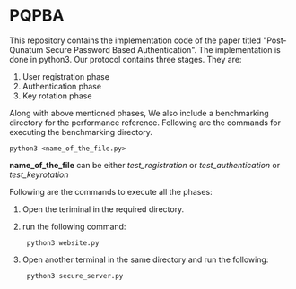 # PQPBA
This repository contains the implementation code of the paper titled "Post-Qunatum Secure Password Based Authentication". The implementation is done in python3.
Our protocol contains three stages. They are:
1. User registration phase
2. Authentication phase
3. Key rotation phase

Along with above mentioned phases, We also include a benchmarking directory for the performance reference. Following are the commands for 
executing the benchmarking directory.

    python3 <name_of_the_file.py>
**name_of_the_file** can be either *test_registration* or *test_authentication* or *test_keyrotation*

Following are the commands to execute all the phases:
1. Open the teriminal in the required directory.
2. run the following command:

        python3 website.py
4. Open another terminal in the same directory and run the following:

        python3 secure_server.py   


